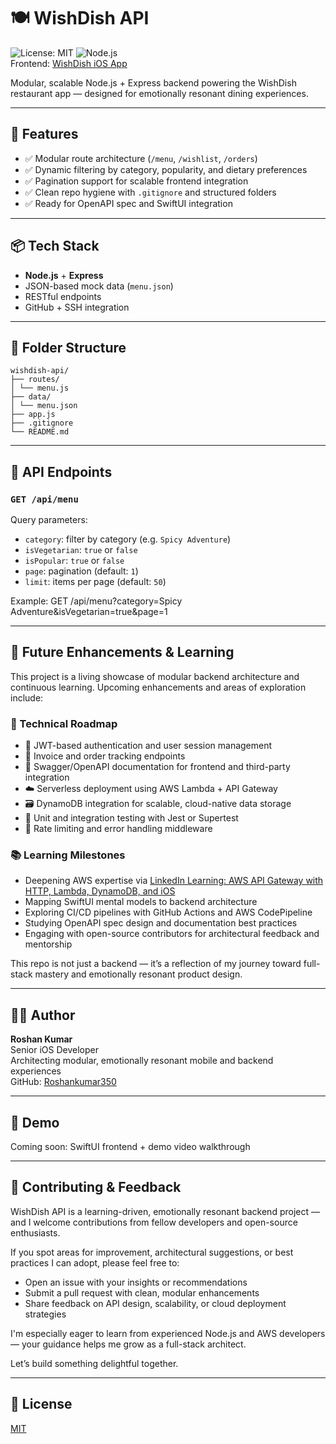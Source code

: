 # 🍽️ WishDish API

![License: MIT](https://img.shields.io/badge/License-MIT-yellow.svg)
![Node.js](https://img.shields.io/badge/Node.js-Express-green)  
Frontend: [WishDish iOS App](https://github.com/Roshankumar350/WishDish)

Modular, scalable Node.js + Express backend powering the WishDish restaurant app — designed for emotionally resonant dining experiences.

---

## 🚀 Features

- ✅ Modular route architecture (`/menu`, `/wishlist`, `/orders`)
- ✅ Dynamic filtering by category, popularity, and dietary preferences
- ✅ Pagination support for scalable frontend integration
- ✅ Clean repo hygiene with `.gitignore` and structured folders
- ✅ Ready for OpenAPI spec and SwiftUI integration

---

## 📦 Tech Stack

- **Node.js** + **Express**
- JSON-based mock data (`menu.json`)
- RESTful endpoints
- GitHub + SSH integration

---

## 📂 Folder Structure

```
wishdish-api/ 
├── routes/
│ └── menu.js
├── data/
│ └── menu.json 
├── app.js 
├── .gitignore 
└── README.md
```

---

## 🔌 API Endpoints

### `GET /api/menu`

Query parameters:
- `category`: filter by category (e.g. `Spicy Adventure`)
- `isVegetarian`: `true` or `false`
- `isPopular`: `true` or `false`
- `page`: pagination (default: `1`)
- `limit`: items per page (default: `50`)

Example:
GET /api/menu?category=Spicy Adventure&isVegetarian=true&page=1


---

## 🧠 Future Enhancements & Learning

This project is a living showcase of modular backend architecture and continuous learning. Upcoming enhancements and areas of exploration include:

### 🔧 Technical Roadmap
- 🔐 JWT-based authentication and user session management
- 🧾 Invoice and order tracking endpoints
- 📜 Swagger/OpenAPI documentation for frontend and third-party integration
- ☁️ Serverless deployment using AWS Lambda + API Gateway
- 🗃️ DynamoDB integration for scalable, cloud-native data storage
- 🧪 Unit and integration testing with Jest or Supertest
- 🚦 Rate limiting and error handling middleware

### 📚 Learning Milestones
- Deepening AWS expertise via [LinkedIn Learning: AWS API Gateway with HTTP, Lambda, DynamoDB, and iOS](https://www.linkedin.com/learning/aws-api-gateway-with-http-lambda-dynamodb-and-ios-24306413)
- Mapping SwiftUI mental models to backend architecture
- Exploring CI/CD pipelines with GitHub Actions and AWS CodePipeline
- Studying OpenAPI spec design and documentation best practices
- Engaging with open-source contributors for architectural feedback and mentorship

This repo is not just a backend — it’s a reflection of my journey toward full-stack mastery and emotionally resonant product design.


---

## 👨‍💻 Author

**Roshan Kumar**  
Senior iOS Developer  
Architecting modular, emotionally resonant mobile and backend experiences  
GitHub: [Roshankumar350](https://github.com/Roshankumar350)

---

## 📸 Demo

Coming soon: SwiftUI frontend + demo video walkthrough

---

## 🫱 Contributing & Feedback

WishDish API is a learning-driven, emotionally resonant backend project — and I welcome contributions from fellow developers and open-source enthusiasts.

If you spot areas for improvement, architectural suggestions, or best practices I can adopt, please feel free to:

- Open an issue with your insights or recommendations
- Submit a pull request with clean, modular enhancements
- Share feedback on API design, scalability, or cloud deployment strategies

I'm especially eager to learn from experienced Node.js and AWS developers — your guidance helps me grow as a full-stack architect.

Let’s build something delightful together.

---

## 📄 License

[MIT](LICENSE)

